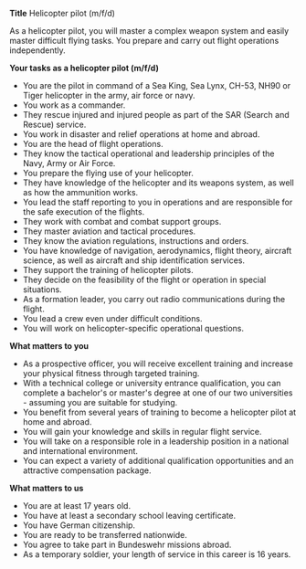 **Title**
Helicopter pilot (m/f/d)

As a helicopter pilot, you will master a complex weapon system and easily master difficult flying tasks. You prepare and carry out flight operations independently.

**Your tasks as a helicopter pilot (m/f/d)**

-	You are the pilot in command of a Sea King, Sea Lynx, CH-53, NH90 or Tiger helicopter in the army, air force or navy.
-	You work as a commander.
-	They rescue injured and injured people as part of the SAR (Search and Rescue) service.
-	You work in disaster and relief operations at home and abroad.
-	You are the head of flight operations.
-	They know the tactical operational and leadership principles of the Navy, Army or Air Force.
-	You prepare the flying use of your helicopter.
-	They have knowledge of the helicopter and its weapons system, as well as how the ammunition works.
-	You lead the staff reporting to you in operations and are responsible for the safe execution of the flights.
-	They work with combat and combat support groups.
-	They master aviation and tactical procedures.
-	They know the aviation regulations, instructions and orders.
-	You have knowledge of navigation, aerodynamics, flight theory, aircraft science, as well as aircraft and ship identification services.
-	They support the training of helicopter pilots.
-	They decide on the feasibility of the flight or operation in special situations.
-	As a formation leader, you carry out radio communications during the flight.
-	You lead a crew even under difficult conditions.
-	You will work on helicopter-specific operational questions.

**What matters to you**

-	As a prospective officer, you will receive excellent training and increase your physical fitness through targeted training.
-	With a technical college or university entrance qualification, you can complete a bachelor's or master's degree at one of our two universities - assuming you are suitable for studying.
-	You benefit from several years of training to become a helicopter pilot at home and abroad.
-	You will gain your knowledge and skills in regular flight service.
-	You will take on a responsible role in a leadership position in a national and international environment.
-	You can expect a variety of additional qualification opportunities and an attractive compensation package.

**What matters to us**

-	You are at least 17 years old.
-	You have at least a secondary school leaving certificate.
-	You have German citizenship.
-	You are ready to be transferred nationwide.
-	You agree to take part in Bundeswehr missions abroad.
-	As a temporary soldier, your length of service in this career is 16 years.
